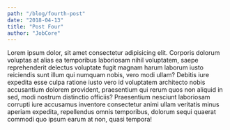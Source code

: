 ```yaml
---
path: "/blog/fourth-post"
date: "2018-04-13"
title: "Post Four"
author: "JobCore"
---
```


Lorem ipsum dolor, sit amet consectetur adipisicing elit. Corporis dolorum voluptas at alias ea temporibus laboriosam nihil voluptatem, saepe reprehenderit delectus voluptate fugit magnam harum laborum iusto reiciendis sunt illum qui numquam nobis, vero modi ullam? Debitis iure expedita esse culpa ratione iusto vero id voluptatem architecto nobis accusantium dolorem provident, praesentium qui rerum quos non aliquid in sed, modi nostrum distinctio officiis? Praesentium nesciunt laboriosam corrupti iure accusamus inventore consectetur animi ullam veritatis minus aperiam expedita, repellendus omnis temporibus, dolorum sequi quaerat commodi quo ipsum earum at non, quasi tempora!
